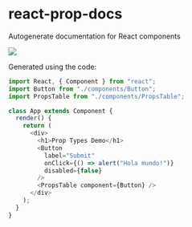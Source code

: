 # react-prop-docs
Autogenerate documentation for React components

![](https://i.imgur.com/BsIacSe.png)

Generated using the code:

```javascript
import React, { Component } from "react";
import Button from "./components/Button";
import PropsTable from "./components/PropsTable";

class App extends Component {
  render() {
    return (
      <div>
        <h1>Prop Types Demo</h1>
        <Button
          label="Submit"
          onClick={() => alert("Hola mundo!")}
          disabled={false}
        />
        <PropsTable component={Button} />
      </div>
    );
  }
}
```
